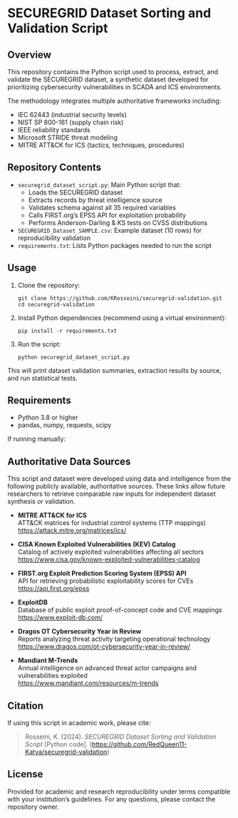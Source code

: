 # SECUREGRID Dataset Sorting and Validation Script

## Overview
This repository contains the Python script used to process, extract, and validate the SECUREGRID dataset,
a synthetic dataset developed for prioritizing cybersecurity vulnerabilities in SCADA and ICS environments.

The methodology integrates multiple authoritative frameworks including:
- IEC 62443 (industrial security levels)
- NIST SP 800-161 (supply chain risk)
- IEEE reliability standards
- Microsoft STRIDE threat modeling
- MITRE ATT&CK for ICS (tactics, techniques, procedures)

## Repository Contents
- `securegrid_dataset_script.py`: Main Python script that:
  - Loads the SECUREGRID dataset
  - Extracts records by threat intelligence source
  - Validates schema against all 35 required variables
  - Calls FIRST.org’s EPSS API for exploitation probability
  - Performs Anderson-Darling & KS tests on CVSS distributions
- `SECUREGRID_Dataset_SAMPLE.csv`: Example dataset (10 rows) for reproducibility validation
- `requirements.txt`: Lists Python packages needed to run the script

## Usage
1. Clone the repository:
    ```
    git clone https://github.com/KRosseini/securegrid-validation.git
    cd securegrid-validation
    ```

2. Install Python dependencies (recommend using a virtual environment):
    ```
    pip install -r requirements.txt
    ```

3. Run the script:
    ```
    python securegrid_dataset_script.py
    ```

This will print dataset validation summaries, extraction results by source, and run statistical tests.

## Requirements
- Python 3.8 or higher
- pandas, numpy, requests, scipy

If running manually:

## Authoritative Data Sources
This script and dataset were developed using data and intelligence from the following publicly available, authoritative sources. These links allow future researchers to retrieve comparable raw inputs for independent dataset synthesis or validation.

- **MITRE ATT&CK for ICS**  
  ATT&CK matrices for industrial control systems (TTP mappings)  
  https://attack.mitre.org/matrices/ics/

- **CISA Known Exploited Vulnerabilities (KEV) Catalog**  
  Catalog of actively exploited vulnerabilities affecting all sectors  
  https://www.cisa.gov/known-exploited-vulnerabilities-catalog

- **FIRST.org Exploit Prediction Scoring System (EPSS) API**  
  API for retrieving probabilistic exploitability scores for CVEs  
  https://api.first.org/epss

- **ExploitDB**  
  Database of public exploit proof-of-concept code and CVE mappings  
  https://www.exploit-db.com/

- **Dragos OT Cybersecurity Year in Review**  
  Reports analyzing threat activity targeting operational technology  
  https://www.dragos.com/ot-cybersecurity-year-in-review/

- **Mandiant M-Trends**  
  Annual intelligence on advanced threat actor campaigns and vulnerabilities exploited  
  https://www.mandiant.com/resources/m-trends

## Citation
If using this script in academic work, please cite:

> Rosseini, K. (2024). *SECUREGRID Dataset Sorting and Validation Script* [Python code]. (https://github.com/RedQueen11-Katya/securegrid-validation)

## License
Provided for academic and research reproducibility under terms compatible with your institution’s guidelines. For any questions, please contact the repository owner.
